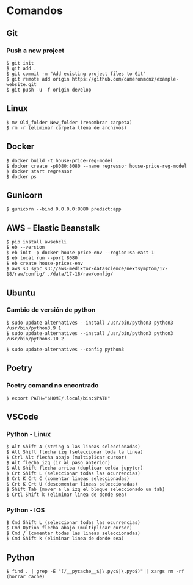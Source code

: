 # Comandos

## Git
### Push a new project
    $ git init
    $ git add .
    $ git commit -m "Add existing project files to Git"
    $ git remote add origin https://github.com/cameronmcnz/example-website.git
    $ git push -u -f origin develop

## Linux
    $ mv Old_folder New_folder (renombrar carpeta)
    $ rm -r (eliminar carpeta llena de archivos)

## Docker

    $ docker build -t house-price-reg-model .
    $ docker create -p8080:8080 --name regressor house-price-reg-model
    $ docker start regressor
    $ docker ps

## Gunicorn

    $ gunicorn --bind 0.0.0.0:8080 predict:app
    
## AWS - Elastic Beanstalk
    $ pip install awsebcli
    $ eb --version
    $ eb init -p docker house-price-env --region:sa-east-1
    $ eb local run --port 8080
    $ eb create house-prices-env
    $ aws s3 sync s3://aws-mediktor-datascience/nextsymptom/17-18/raw/config/ ./data/17-18/raw/config/

## Ubuntu
### Cambio de versión de python
    
    $ sudo update-alternatives --install /usr/bin/python3 python3 /usr/bin/python3.9 1
    $ sudo update-alternatives --install /usr/bin/python3 python3 /usr/bin/python3.10 2
    
    $ sudo update-alternatives --config python3
    
## Poetry
### Poetry comand no encontrado

    $ export PATH="$HOME/.local/bin:$PATH"
    
## VSCode
### Python - Linux

    $ Alt Shift A (string a las lineas seleccionadas)
    $ Alt Shift flecha izq (seleccionar toda la linea)
    $ Ctrl Alt flecha abajo (multiplicar cursor)
    $ Alt flecha izq (ir al paso anterior)
    $ Alt Shift flecha arriba (duplicar celda jupyter)
    $ Crt Shift L (seleccionar todas las ocurrencias)
    $ Crt K Crt C (comentar lineas seleccionadas)
    $ Crt K Crt U (descomentar lineas seleccionadas)
    $ Shift Tab (mover a la izq el bloque seleccionado un tab)
    $ Crtl Shift k (eliminar linea de donde sea)

### Python - IOS

    $ Cmd Shift L (seleccionar todas las ocurrencias)
    $ Cmd Option flecha abajo (multiplicar cursor)
    $ Cmd / (comentar todas las lineas seleccionadas)
    $ Cmd Shift k (eliminar linea de donde sea)
    
## Python 

    $ find . | grep -E "(/__pycache__$|\.pyc$|\.pyo$)" | xargs rm -rf (borrar cache)
   
    
